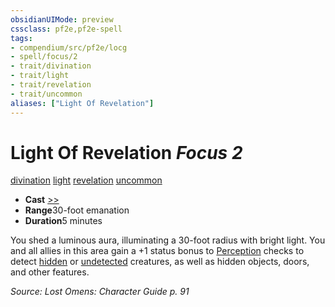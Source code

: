 ```yaml
---
obsidianUIMode: preview
cssclass: pf2e,pf2e-spell
tags:
- compendium/src/pf2e/locg
- spell/focus/2
- trait/divination
- trait/light
- trait/revelation
- trait/uncommon
aliases: ["Light Of Revelation"]
---
```

# Light Of Revelation *Focus 2*   
[divination](../../Rules/traits/divination.md)  [light](../../Rules/traits/light.md)  [revelation](../../Rules/traits/revelation.md)  [uncommon](../../Rules/traits/uncommon.md)  

- **Cast** [>>](../../Rules/core-rulebook/chapter-9-playing-the-game.md#Actions "Two-Action") 
- **Range**30-foot emanation
- **Duration**5 minutes

You shed a luminous aura, illuminating a 30-foot radius with bright light. You and all allies in this area gain a +1 status bonus to [Perception](../skills.md#Perception) checks to detect [hidden](../../Rules/conditions.md#Hidden) or [undetected](../../Rules/conditions.md#Undetected) creatures, as well as hidden objects, doors, and other features.

*Source: Lost Omens: Character Guide p. 91*